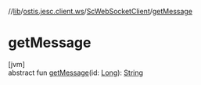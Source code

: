 //[lib](../../../index.md)/[ostis.jesc.client.ws](../index.md)/[ScWebSocketClient](index.md)/[getMessage](get-message.md)

# getMessage

[jvm]\
abstract fun [getMessage](get-message.md)(id: [Long](https://kotlinlang.org/api/latest/jvm/stdlib/kotlin/-long/index.html)): [String](https://kotlinlang.org/api/latest/jvm/stdlib/kotlin/-string/index.html)
